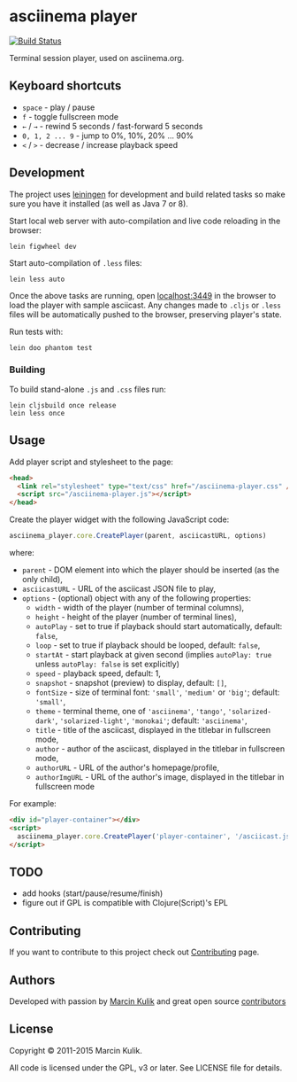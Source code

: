 # asciinema player

[![Build Status](https://travis-ci.org/asciinema/asciinema-player.svg?branch=master)](https://travis-ci.org/asciinema/asciinema-player)

Terminal session player, used on asciinema.org.

## Keyboard shortcuts

* `space` - play / pause
* `f` - toggle fullscreen mode
* `←` / `→` - rewind 5 seconds / fast-forward 5 seconds
* `0, 1, 2 ... 9` - jump to 0%, 10%, 20% ... 90%
* `<` / `>` - decrease / increase playback speed

## Development

The project uses [leiningen](http://leiningen.org/) for development and build
related tasks so make sure you have it installed (as well as Java 7 or 8).

Start local web server with auto-compilation and live code reloading in the browser:

    lein figwheel dev

Start auto-compilation of `.less` files:

    lein less auto

Once the above tasks are running, open [localhost:3449](http://localhost:3449/)
in the browser to load the player with sample asciicast. Any changes made to
`.cljs` or `.less` files will be automatically pushed to the browser, preserving
player's state.

Run tests with:

    lein doo phantom test

### Building

To build stand-alone `.js` and `.css` files run:

    lein cljsbuild once release
    lein less once

## Usage

Add player script and stylesheet to the page:

```html
<head>
  <link rel="stylesheet" type="text/css" href="/asciinema-player.css" />
  <script src="/asciinema-player.js"></script>
</head>
```

Create the player widget with the following JavaScript code:

```javascript
asciinema_player.core.CreatePlayer(parent, asciicastURL, options)
```

where:

* `parent` - DOM element into which the player should be inserted (as the only child),
* `asciicastURL` - URL of the asciicast JSON file to play,
* `options` - (optional) object with any of the following properties:
  * `width` - width of the player (number of terminal columns),
  * `height` - height of the player (number of terminal lines),
  * `autoPlay` - set to true if playback should start automatically, default: `false`,
  * `loop` - set to true if playback should be looped, default: `false`,
  * `startAt` - start playback at given second (implies `autoPlay: true` unless
    `autoPlay: false` is set explicitly)
  * `speed` - playback speed, default: 1,
  * `snapshot` - snapshot (preview) to display, default: `[]`,
  * `fontSize` - size of terminal font: `'small'`, `'medium'` or `'big'`; default: `'small'`,
  * `theme` - terminal theme, one of `'asciinema'`, `'tango'`, `'solarized-dark'`,
    `'solarized-light'`, `'monokai'`; default: `'asciinema'`,
  * `title` - title of the asciicast, displayed in the titlebar in fullscreen mode,
  * `author` - author of the asciicast, displayed in the titlebar in fullscreen mode,
  * `authorURL` - URL of the author's homepage/profile,
  * `authorImgURL` - URL of the author's image, displayed in the titlebar in fullscreen mode

For example:

```html
<div id="player-container"></div>
<script>
  asciinema_player.core.CreatePlayer('player-container', '/asciicast.json', { speed: 2 });
</script>
```

## TODO

* add hooks (start/pause/resume/finish)
* figure out if GPL is compatible with Clojure(Script)'s EPL

## Contributing

If you want to contribute to this project check out
[Contributing](https://asciinema.org/contributing) page.

## Authors

Developed with passion by [Marcin Kulik](http://ku1ik.com) and great open
source [contributors](https://github.com/asciinema/asciinema-player/contributors)

## License

Copyright &copy; 2011-2015 Marcin Kulik.

All code is licensed under the GPL, v3 or later. See LICENSE file for details.
